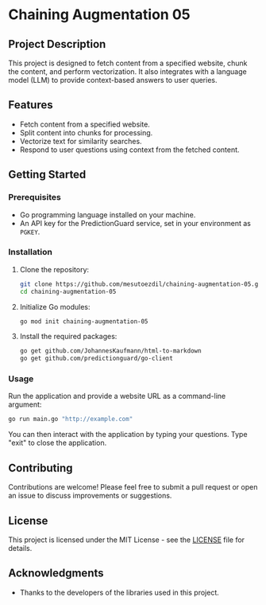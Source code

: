 # Chaining Augmentation 05

## Project Description
This project is designed to fetch content from a specified website, chunk the content, and perform vectorization. It also integrates with a language model (LLM) to provide context-based answers to user queries.

## Features
- Fetch content from a specified website.
- Split content into chunks for processing.
- Vectorize text for similarity searches.
- Respond to user questions using context from the fetched content.

## Getting Started

### Prerequisites
- Go programming language installed on your machine.
- An API key for the PredictionGuard service, set in your environment as `PGKEY`.

### Installation
1. Clone the repository:
   ```bash
   git clone https://github.com/mesutoezdil/chaining-augmentation-05.git
   cd chaining-augmentation-05
   ```

2. Initialize Go modules:
   ```bash
   go mod init chaining-augmentation-05
   ```

3. Install the required packages:
   ```bash
   go get github.com/JohannesKaufmann/html-to-markdown
   go get github.com/predictionguard/go-client
   ```

### Usage
Run the application and provide a website URL as a command-line argument:
```bash
go run main.go "http://example.com"
```

You can then interact with the application by typing your questions. Type "exit" to close the application.

## Contributing
Contributions are welcome! Please feel free to submit a pull request or open an issue to discuss improvements or suggestions.

## License
This project is licensed under the MIT License - see the [LICENSE](LICENSE) file for details.

## Acknowledgments
- Thanks to the developers of the libraries used in this project.
